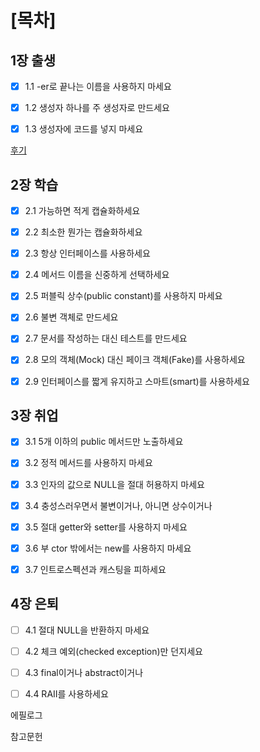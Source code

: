 
# [목차]

## 1장 출생

- [x] 1.1 -er로 끝나는 이름을 사용하지 마세요

- [x] 1.2 생성자 하나를 주 생성자로 만드세요   

- [x] 1.3 생성자에 코드를 넣지 마세요

[후기](./birth.md) 

## 2장 학습

- [x] 2.1 가능하면 적게 캡슐화하세요    

- [x] 2.2 최소한 뭔가는 캡슐화하세요    

- [x] 2.3 항상 인터페이스를 사용하세요    

- [x] 2.4 메서드 이름을 신중하게 선택하세요  

- [x] 2.5 퍼블릭 상수(public constant)를 사용하지 마세요    

- [x] 2.6 불변 객체로 만드세요    

- [x] 2.7 문서를 작성하는 대신 테스트를 만드세요    

- [x] 2.8 모의 객체(Mock) 대신 페이크 객체(Fake)를 사용하세요  

- [x] 2.9 인터페이스를 짧게 유지하고 스마트(smart)를 사용하세요

## 3장 취업   

- [x] 3.1 5개 이하의 public 메서드만 노출하세요  

- [x] 3.2 정적 메서드를 사용하지 마세요    

- [x] 3.3 인자의 값으로 NULL을 절대 허용하지 마세요    

- [x] 3.4 충성스러우면서 불변이거나, 아니면 상수이거나    

- [x] 3.5 절대 getter와 setter를 사용하지 마세요  

- [x] 3.6 부 ctor 밖에서는 new를 사용하지 마세요    

- [x] 3.7 인트로스펙션과 캐스팅을 피하세요   

## 4장 은퇴    

- [ ] 4.1 절대 NULL을 반환하지 마세요  

- [ ] 4.2 체크 예외(checked exception)만 던지세요   

- [ ] 4.3 final이거나 abstract이거나   

- [ ] 4.4 RAII를 사용하세요    

에필로그

참고문헌